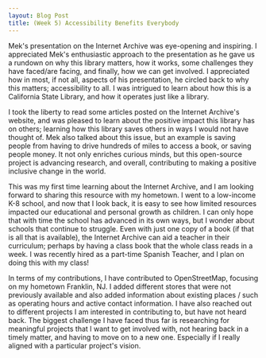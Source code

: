 ```yaml
---
layout: Blog Post
title: (Week 5) Accessibility Benefits Everybody
---
```




Mek's presentation on the Internet Archive was eye-opening and inspiring. I appreciated Mek's enthusiastic approach to the presentation
as he gave us a rundown on why this library matters, how it works, some challenges they have faced/are facing, and finally, how we can get involved. I appreciated how in most, if not all, aspects of his presentation, he circled back to why this matters; accessibility to all. I was intrigued to learn about how this is a California State Library, and how it operates just like a library.  <!--more-->

I took the liberty to read some articles posted on the Internet Archive's website, and was pleased to learn about the positive impact this library has on others; learning how this library saves others in ways I would not have thought of. Mek also talked about this issue, but an example is saving people from having to drive hundreds of miles to access a book, or saving people money. It not only enriches curious minds, but this open-source project is advancing research, and overall, contributing to making a positive inclusive change in the world. 


This was my first time learning about the Internet Archive, and I am looking forward to sharing this resource with my hometown. I went to a low-income K-8 school, and now that I look back, it is easy to see how limited resources impacted our educational and personal growth as children. I can only hope that with time the school has advanced in its own ways, but I wonder about schools that continue to struggle. Even with just one copy of a book (if that is all that is available), the Internet Archive can aid a teacher in their curriculum; perhaps by having a class book that the whole class reads in a week. I was recently hired as a part-time Spanish Teacher, and I plan on doing this with my class!


In terms of my contributions, I have contributed to OpenStreetMap, focusing on my hometown Franklin, NJ. I added different stores that were not previously available and also added information about existing places / such as operating hours and active contact information. I have also reached out to different projects I am interested in contributing to, but have not heard back. The biggest challenge I have faced thus far is researching for meaningful projects that I want to get involved with, not hearing back in a timely matter, and having to move on to a new one. Especially if I really aligned with a particular project's vision. 

